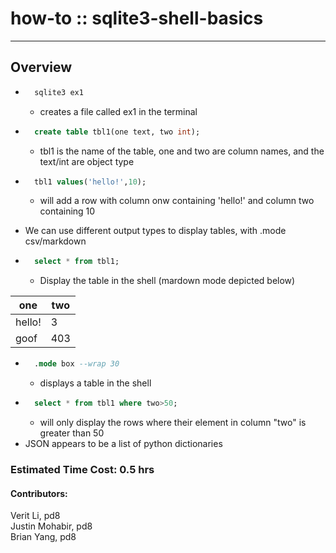 # how-to :: sqlite3-shell-basics
---
## Overview
- ```bash
    sqlite3 ex1
    ``` 
    - creates a file called ex1 in the terminal

- ```sql
    create table tbl1(one text, two int);
    ```
  - tbl1 is the name of the table, one and two are column names, and the text/int are object type
- ```sql
    tbl1 values('hello!',10);
    ```
    - will add a row with column onw containing 'hello!' and column two containing 10

- We can use different output types to display tables, with .mode csv/markdown
- ```sql
    select * from tbl1;
    ```
  - Display the table in the shell (mardown mode depicted below)

|  one   | two |
|--------|-----|
| hello! | 3   |
| goof   | 403 |

- ```sql
    .mode box --wrap 30
    ``` 
    - displays a table in the shell
- ```sql
    select * from tbl1 where two>50; 
    ``` 
    - will only display the rows where their element in column "two" is greater than 50
- JSON appears to be a list of python dictionaries
### Estimated Time Cost: 0.5 hrs 

#### Contributors:  
Verit Li, pd8  
Justin Mohabir, pd8  
Brian Yang, pd8  
